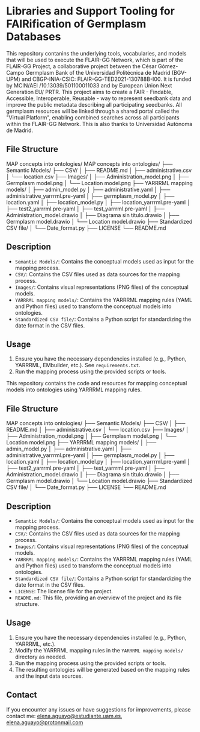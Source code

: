 # Libraries and Support Tooling for FAIRification of Germplasm Databases
This repository contanins the underlying tools, vocabularies, and models that will be used to execute the FLAIR-GG Network, which is part of the FLAIR-GG Project, a collaborative project between the César Gómez-Campo Germplasm Bank of the Universidad Politécnica de Madrid (BGV-UPM) and CBGP-INIA-CSIC: FLAIR-GG-TED2021-130788B-I00. It is funded by MCIN/AEI /10.13039/501100011033 and by European Union Next Generation EU/ PRTR. This project aims to create a FAIR - Findable, Accessible, Interoperable, Reusable - way to represent seedbank data and improve the public metadata describing all participating seedbanks. All germplasm resources will be linked through a shared portal called the "Virtual Platform", enabling combined searches across all participants within the FLAIR-GG Network. This is also thanks to Universidad Autónoma de Madrid.

## File Structure
MAP concepts into ontologies/
MAP concepts into ontologies/
├── Semantic Models/
├── CSV/
│   ├── README.md
│   ├── administrative.csv
│   └── location.csv
├── Images/
│   ├── Administration_model.png
│   ├── Germplasm model.png
│   └── Location model.png
├── YARRRML mapping models/
│   ├── admin_model.py
│   ├── administrative.yaml
│   ├── administrative_yarrrml.pre-yaml
│   ├── germplasm_model.py
│   ├── location.yaml
│   ├── location_model.py
│   ├── location_yarrrml.pre-yaml
│   ├── test2_yarrrml.pre-yaml
│   ├── test_yarrrml.pre-yaml
│   ├── Administration_model.drawio
│   ├── Diagrama sin titulo.drawio
│   ├── Germplasm model.drawio
│   └── Location model.drawio
├── Standardized CSV file/
│   └── Date_format.py
├── LICENSE
└── README.md

## Description

- `Semantic Models/`: Contains the conceptual models used as input for the mapping process.
- `CSV/`: Contains the CSV files used as data sources for the mapping process.
- `Images/`: Contains visual representations (PNG files) of the conceptual models.
- `YARRRML mapping models/`: Contains the YARRRML mapping rules (YAML and Python files) used to transform the conceptual models into ontologies.
- `Standardized CSV file/`: Contains a Python script for standardizing the date format in the CSV files.

## Usage

1. Ensure you have the necessary dependencies installed (e.g., Python, YARRRML, EMbuilder, etc.). See `requirements.txt`.
2. Run the mapping process using the provided scripts or tools.

This repository contains the code and resources for mapping conceptual models into ontologies using YARRRML mapping rules.

## File Structure
MAP concepts into ontologies/
├── Semantic Models/
├── CSV/
│   ├── README.md
│   ├── administrative.csv
│   └── location.csv
├── Images/
│   ├── Administration_model.png
│   ├── Germplasm model.png
│   └── Location model.png
├── YARRRML mapping models/
│   ├── admin_model.py
│   ├── administrative.yaml
│   ├── administrative_yarrrml.pre-yaml
│   ├── germplasm_model.py
│   ├── location.yaml
│   ├── location_model.py
│   ├── location_yarrrml.pre-yaml
│   ├── test2_yarrrml.pre-yaml
│   ├── test_yarrrml.pre-yaml
│   ├── Administration_model.drawio
│   ├── Diagrama sin titulo.drawio
│   ├── Germplasm model.drawio
│   └── Location model.drawio
├── Standardized CSV file/
│   └── Date_format.py
├── LICENSE
└── README.md

## Description

- `Semantic Models/`: Contains the conceptual models used as input for the mapping process.
- `CSV/`: Contains the CSV files used as data sources for the mapping process.
- `Images/`: Contains visual representations (PNG files) of the conceptual models.
- `YARRRML mapping models/`: Contains the YARRRML mapping rules (YAML and Python files) used to transform the conceptual models into ontologies.
- `Standardized CSV file/`: Contains a Python script for standardizing the date format in the CSV files.
- `LICENSE`: The license file for the project.
- `README.md`: This file, providing an overview of the project and its file structure.

## Usage

1. Ensure you have the necessary dependencies installed (e.g., Python, YARRRML, etc.).
2. Modify the YARRRML mapping rules in the `YARRRML mapping models/` directory as needed.
3. Run the mapping process using the provided scripts or tools.
4. The resulting ontologies will be generated based on the mapping rules and the input data sources.

## Contact
If you encounter any issues or have suggestions for improvements, please contact me: elena.aguayo@estudiante.uam.es, elena.aguayo@protonmail.com
